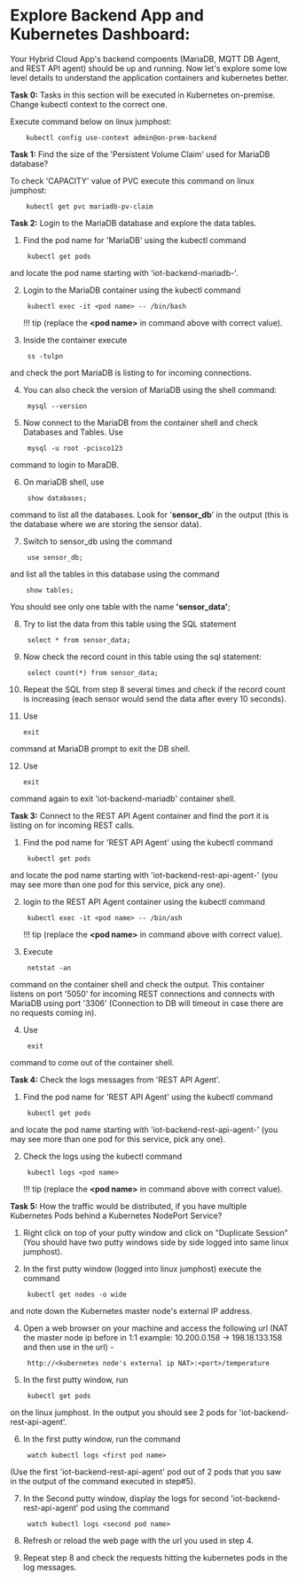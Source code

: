 # Explore Backend App and Kubernetes Dashboard:

Your Hybrid Cloud App's backend compoents (MariaDB, MQTT DB Agent, and REST API agent) should be up and running. Now let's explore some low level details to understand the application containers and kubernetes better.

**Task 0:** Tasks in this section will be executed in Kubernetes on-premise. Change kubectl context to the correct one.

Execute command below on linux jumphost:
	
		kubectl config use-context admin@on-prem-backend


**Task 1:** Find the size of the 'Persistent Volume Claim' used for MariaDB database?

To check 'CAPACITY' value of PVC execute this command on linux jumphost:
	
		kubectl get pvc mariadb-pv-claim


**Task 2:** Login to the MariaDB database and explore the data tables. 

1. Find the pod name for 'MariaDB' using the kubectl command 
		
		kubectl get pods
and locate the pod name starting with 'iot-backend-mariadb-'.

2. Login to the MariaDB container using the kubectl command

		kubectl exec -it <pod name> -- /bin/bash
	!!! tip
		(replace the **<pod name\>** in command above with correct value).

3. Inside the container execute
		
		ss -tulpn
and check the port MariaDB is listing to for incoming connections.

4. You can also check the version of MariaDB using the shell command:
		
		mysql --version

5. Now connect to the MariaDB from the container shell and check Databases and Tables.
Use 
		
		mysql -u root -pcisco123
command to login to MaraDB.

6. On mariaDB shell, use
		
		show databases;
command to list all the databases. Look for '**sensor\_db**' in the output (this is the database where we are storing the sensor data).

7. Switch to sensor_db using the command
		
		use sensor_db;
and list all the tables in this database using the command
		
		show tables;
You should see only one table with the name **'sensor\_data'**;

8. Try to list the data from this table using the SQL statement
		
		select * from sensor_data;

9. Now check the record count in this table using the sql statement:
		
		select count(*) from sensor_data;

10. Repeat the SQL from step 8 several times and check if the record count is increasing (each sensor would send the data after every 10 seconds). 
11. Use 
		
		exit
command at MariaDB prompt to exit the DB shell.

12. Use
		
		exit
command again to exit 'iot-backend-mariadb' container shell.


**Task 3:** Connect to the REST API Agent container and find the port it is listing on for incoming REST calls.

1. Find the pod name for 'REST API Agent' using the kubectl command
		
		kubectl get pods
and locate the pod name starting with 'iot-backend-rest-api-agent-' (you may see more than one pod for this service, pick any one).

2. login to the REST API Agent container using the kubectl command
		
		kubectl exec -it <pod name> -- /bin/ash
	!!! tip
		(replace the **<pod name\>** in command above with correct value).

3. Execute
		
		netstat -an
command on the container shell and check the output. This container listens on port '5050' for incoming REST connections and connects with MariaDB using port '3306' (Connection to DB will timeout in case there are no requests coming in).

4. Use
		
		exit
command to come out of the container shell.


**Task 4:** Check the logs messages from 'REST API Agent'.

1. Find the pod name for 'REST API Agent' using the kubectl command
		
		kubectl get pods
and locate the pod name starting with 'iot-backend-rest-api-agent-' (you may see more than one pod for this service, pick any one).

2. Check the logs using the kubectl command
		
		kubectl logs <pod name>
	!!! tip
		(replace the **<pod name\>** in command above with correct value).

**Task 5:** How the traffic would be distributed, if you have multiple Kubernetes Pods behind a Kubernetes NodePort Service?

1. Right click on top of your putty window and click on "Duplicate Session" (You should have two putty windows side by side logged into same linux jumphost).
2. In the first putty window (logged into linux jumphost) execute the command
		
		kubectl get nodes -o wide
and note down the Kubernetes master node's external IP address.

4. Open a web browser on your machine and access the following url (NAT the master node ip before in 1:1 example: 10.200.0.158 -> 198.18.133.158 and then use in the url) -
		
		http://<kubernetes node's external ip NAT>:<port>/temperature

5. In the first putty window, run
		
		kubectl get pods
on the linux jumphost. In the output you should see 2 pods for 'iot-backend-rest-api-agent'.

6. In the first putty window, run the command
		
		watch kubectl logs <first pod name>
(Use the first 'iot-backend-rest-api-agent' pod out of 2 pods that you saw in the output of the command executed in step#5).

7. In the Second putty window, display the logs for second 'iot-backend-rest-api-agent' pod using the command
		
		watch kubectl logs <second pod name>

8. Refresh or reload the web page with the url you used in step 4. 

9. Repeat step 8 and check the requests hitting the kubernetes pods in the log messages.